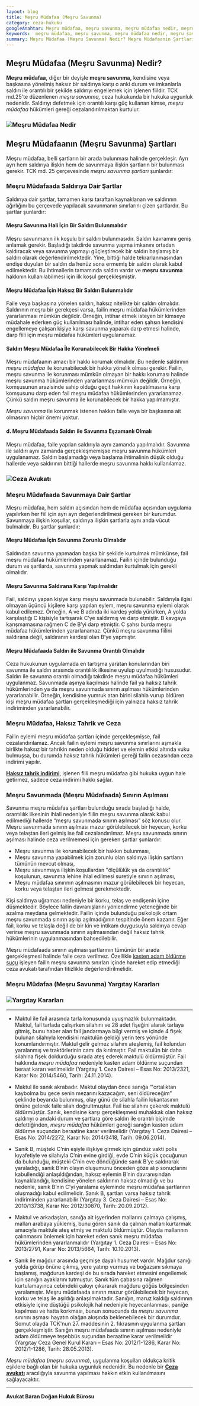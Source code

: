 ```yaml
---
layout: blog
title: Meşru Müdafaa (Meşru Savunma)
category: ceza-hukuku
googleAnahtar: Meşru müdafaa, meşru savunma, meşru müdafaa nedir, meşru savunma nedir, Ceza avukatı, avukat, ağır ceza avukatı, ataköy avukat, bakırköy avukat, istanbul avukat, hukuk bürosu
keywords:  meşru müdafaa, meşru savunma, meşru müdafaa nedir, meşru savunma nedir, meşru savunmada sınırın aşılması, Ceza avukatı, avukat, ağır ceza avukatı, ataköy avukat, bakırköy avukat, istanbul avukat, hukuk bürosu
summary: Meşru Müdafaa (Meşru Savunma) Nedir? Meşru Müdafaanin Şartları, Meşru Savunmada Saldırıya İlişkin Şartlar, Meşru Müdafaanın Savunmaya İlişkin Şartları, Meşru Müdafaada Sınırın Aşılması, Meşru Savunmaya İlişkin Yargıtay Kararları
---
```


## Meşru Müdafaa (Meşru Savunma) Nedir?

**Meşru müdafaa,** diğer bir deyişle **meşru savunma,** kendisine veya başkasına yönelmiş haksız bir saldırıya karşı o anki durum ve imkanlarla saldırı ile orantılı bir şekilde saldırıyı engellemek için işlenen fiildir. TCK md.25'te düzenlenen *meşru savunma,* ceza hukukunda bir hukuka uygunluk nedenidir. Saldırıyı defetmek için orantılı karşı güç kullanan kimse, *meşru müdafaa* hükümleri gereği cezalandırılmaktan kurtulur.

### ![Meşru Müdafaa Nedir](https://camo.githubusercontent.com/f78542260f980013c33dc9c37f5069703784fdcf/687474703a2f2f692e68697a6c69726573696d2e636f6d2f6e677a424c522e6a7067 "Meşru Müdafaa")

## Meşru Müdafaanın (Meşru Savunma) Şartları

Meşru müdafaa, belli şartların bir arada bulunması halinde gerçekleşir. Ayrı ayrı hem saldırıya ilişkin hem de savunmaya ilişkin şartların bir bulunması gerekir. TCK md. 25 çerçevesinde *meşru savunma şartları* şunlardır:

### Meşru Müdafaada Saldırıya Dair Şartlar

Saldırıya dair şartlar,  tamamen karşı taraftan kaynaklanan ve saldırının ağırlığını bu çerçevede yapılacak savunmanın sınırlarını çizen şartlardır. Bu şartlar şunlardır:

#### Meşru Savunma Hali İçin Bir Saldırı Bulunmalıdır

Meşru savunmanın ilk koşulu bir saldırı bulunmasıdır. Saldırı kavramını geniş anlamak gerekir. Başladığı takdirde savunma yapma imkanını ortadan kaldıracak veya savunma yapmayı güçleştirecek bir saldırı başlamış bir saldırı olarak değerlendirilmektedir. Yine, bittiği halde tekrarlanmasından endişe duyulan bir saldırı da henüz sona ermemiş bir saldırı olarak kabul edilmektedir.  Bu ihtimallerin tamamında saldırı vardır ve **meşru savunma** hakkının kullanılabilmesi için ilk koşul gerçekleşmiştir.

#### Meşru Müdafaa İçin Haksız Bir Saldırı Bulunmalıdır					

Faile veya başkasına yönelen saldırı, haksız nitelikte bir saldırı olmalıdır. Saldırının meşru bir gerekçesi varsa, failin meşru müdafaa hükümlerinden yararlanması mümkün değildir. Örneğin, intihar etmek isteyen bir kimseye müdahale ederken güç kullanılması halinde, intihar eden şahsın kendisini engellemeye çalışan kişiye karşı savunma yaparak darp etmesi halinde, darp fiili için meşru müdafaa hükümleri uygulanamaz.

#### Saldırı Meşru Müdafaa İle Korunabilecek Bir Hakka Yönelmeli						

Meşru müdafaanın amacı bir hakkı korumak olmalıdır. Bu nedenle saldırının *meşru müdafaa* ile korunabilecek bir hakka yönelik olması gerekir. Failin, meşru savunma ile korunması mümkün olmayan bir hakkı koruması halinde meşru savunma hükümlerinden yararlanması mümkün değildir. Örneğin, komşusunun arazisinde sahip olduğu geçit hakkının kapatılmasına karşı komşusunu darp eden fail meşru müdafaa hükümlerinden yararlanamaz. Çünkü saldırı meşru savunma ile korunabilecek bir hakka yapılmamıştır.

*Meşru savunma* ile korunmak istenen hakkın faile veya bir başkasına ait olmasının hiçbir önemi yoktur.

#### d. Meşru Müdafaada Saldırı ile Savunma Eşzamanlı Olmalı

Meşru müdafaa, faile yapılan saldırıyla aynı zamanda yapılmalıdır. Savunma ile saldırı aynı zamanda gerçekleşmemişse meşru savunma hükümleri uygulanamaz. Saldırı başlamadığı veya başlama ihtimalinin düşük olduğu hallerde veya saldırının bittiği hallerde meşru savunma hakkı kullanılamaz.

### ![Ceza Avukatı](https://camo.githubusercontent.com/8e6844eee95c2b512eb8204036b19b5a0041c0e7/687474703a2f2f692e68697a6c69726573696d2e636f6d2f32356b36384e2e6a7067 "Ceza Avukatı")



### Meşru Müdafaada Savunmaya Dair Şartlar

Meşru müdafaa, hem saldırı açısından hem de müdafaa açısından uygulama yapılırken her fiil için ayrı ayrı değerlendirilmesi gereken bir kurumdur. Savunmaya ilişkin koşullar, saldırıya ilişkin şartlarla aynı anda vücut bulmalıdır. Bu şartlar şunlardır:

#### Meşru Müdafaa İçin Savunma Zorunlu Olmalıdır

Saldırıdan savunma yapmadan başka bir şekilde kurtulmak mümkünse, fail meşru müdafaa hükümlerinden yararlanamaz. Failin içinde bulunduğu durum ve şartlarda,  savunma yapmak saldırıdan kurtulmak için gerekli olmalıdır.

#### Meşru Savunma Saldırana Karşı Yapılmalıdır

Fail, saldırıyı yapan kişiye karşı meşru savunmada bulunabilir. Saldırıyla ilgisi olmayan üçüncü kişilere karşı yapılan eylem, meşru savunma eylemi olarak kabul edilemez. Örneğin, A ve B adında iki kardeş yolda yürürken, A yolda karşılaştığı C kişisiyle tartışarak C’ye saldırmış ve darp etmiştir. B kavgaya karışmamasına rağmen C de  B’yi darp etmiştir. C şahsı burda meşru müdafaa hükümlerinden yararlanamaz. Çünkü meşru savunma fiilini saldırana değil, saldıranın kardeşi olan B’ye yapmıştır.

#### Meşru Müdafaada Saldırı ile Savunma Orantılı Olmalıdır

Ceza hukukunun uygulamada en tartışma yaratan konularından biri savunma ile saldırı arasında orantılılık ilkesine uyulup uyulmadığı hususudur. Saldırı ile savunma orantılı olmadığı takdirde meşru müdafaa hükümleri uygulanmaz. Savunmada aşırıya kaçılması halinde fail ya haksız tahrik hükümlerinden ya da meşru savunmada sınırın aşılması hükümlerinden yararlanabilir. Örneğin, kendisine yumruk atan birini silahla vurup öldüren kişi meşru müdafaa şartları gerçekleşmediği için yalnızca haksız tahrik indiriminden yararlanabilir.

### Meşru Müdafaa, Haksız Tahrik ve Ceza

Failin eylemi meşru müdafaa şartları içinde gerçekleşmişse, fail cezalandırılamaz. Ancak failin eylemi meşru savunma sınırlarını aşmakla birlikte haksız bir tahrikin neden olduğu hiddet ve elemin etkisi altında vuku bulmuşsa, bu durumda haksız tahrik hükümleri gereği failin cezasından ceza indirimi yapılır.

[**Haksız tahrik indirimi**](http://barandogan.av.tr/blog/ceza-hukuku/haksiz-tahrik-indirimi-nedir.html), işlenen fiili meşru müdafaa gibi hukuka uygun hale getirmez, sadece ceza indirimi hakkı sağlar.


### Meşru Savunmada (Meşru Müdafaada) Sınırın Aşılması

Savunma meşru müdafaa şartları bulunduğu sırada başladığı halde, orantılılık ilkesinin ihlali nedeniyle fiilin meşru savunma olarak kabul edilmediği hallerde “meşru savunmada sınırın aşılması” söz konusu olur. Meşru savunmada sınırın aşılması mazur görülebilecek bir heyecan, korku veya telaştan ileri gelmiş ise fail cezalandırılmaz. Meşru savunmada sınırın aşılması halinde ceza verilmemesi için gereken şartlar şunlardır:

*	Meşru savunma ile korunabilecek bir hakkın bulunması,
*	Meşru savunma yapabilmek için zorunlu olan saldırıya ilişkin şartların tümünün mevcut olması,
*	Meşru savunmaya ilişkin koşullardan "ölçülülük ya da orantılılık" koşulunun, savunma lehine ihlal edilmesi suretiyle sınırın aşılması,
* Meşru müdafaa sınırının aşılmasının mazur görülebilecek bir heyecan, korku veya telaştan ileri gelmesi gerekmektedir.

Kişi saldırıya uğraması nedeniyle bir korku, telaş ve endişenin içine düşmektedir. Böylece failin davranışlarını yönlendirme yeteneğinde bir azalma meydana gelmektedir. Failin içinde bulunduğu psikolojik ortam meşru savunmada sınırın aşılıp aşılmadığının tespitinde önem kazanır. Eğer fail, korku ve telaşla değil de bir kin ve intikam duygusuyla saldırıya cevap verirse meşru savunmada sınırın aşılmasından değil haksız tahrik hükümlerinin uygulanmasından bahsedilebilir.

Meşru müdafaada sınırın aşılması şartlarının tümünün bir arada gerçekleşmesi halinde faile ceza verilmez. Özellikle [kasten adam öldürme suçu](https://barandogan.av.tr/blog/ceza-hukuku/kasten-adam-oldurme-sucu-cezasi.html) işleyen failin meşru savunma sınırları içinde hareket edip etmediği ceza avukatı tarafından titizlikle değerlendirilmelidir.

### Meşru Müdafaa (Meşru Savunma) Yargıtay Kararları     

### ![Yargıtay Kararları](https://camo.githubusercontent.com/2be050aa667abd3bc8a34e3fc9904851c84d4105/687474703a2f2f692e68697a6c69726573696d2e636f6d2f5a5672796e612e6a7067 "Meşru Müdafaa Yargıtay Kararları")
---

* Maktul ile fail arasında tarla konusunda uyuşmazlık bulunmaktadır. Maktul, fail tarlada çalışırken silahını ve 28 adet fişeğini alarak  tarlaya gitmiş, bunu haber alan fail jandarmaya bilgi vermiş ve içinde 4 fişek bulunan silahıyla kendisini maktulün geldiği yerin ters yönünde konumlandırmıştır. Maktul gelir gelmez silahını ateşlemiş, fail kolundan yaralanmış ve traktörlerinin camı da kırılmıştır. Fail maktulün bir daha silahına fişek doldurduğu sırada ateş ederek maktulü öldürmüştür. Fail hakkında *meşru müdafaa* nedeniyle kasten adam öldürme suçundan beraat kararı verilmelidir (Yargıtay 1. Ceza Dairesi – Esas No: 2013/2321,  Karar No: 2014/5460, Tarih: 24.11.2014).


* Maktul ile sanık akrabadır. Maktul olaydan önce sanığa “'ortalıktan kaybolma bu gece senin mezarını kazacağım, seni öldüreceğim” şeklinde beyanda bulunmuş, olay günü de silahla failin lokantasının önüne gelerek faile silah doğrultmuştur. Fail ise silahını çekerek maktulü öldürmüştür. Sanık, kendisine karşı gerçekleşmesi muhakkak olan haksız saldırıyı o andaki durum ve şartlara göre saldırı ile orantılı biçimde defettiğinden, *meşru müdafaa* hükümleri gereği sanığın kasten adam öldürme suçundan beraatine karar verilmelidir (Yargıtay 1. Ceza Dairesi – Esas No: 2014/2272,  Karar No: 2014/3418, Tarih: 09.06.2014).

* Sanık B, müşteki C’nin eşiyle ilişkiye girmek için gündüz vakti polis kıyafetiyle ve silahıyla C’nin evine girdiği, evde C’nin küçük çocuğunun da bulunduğu, müşteki C’nin eve döndüğünde sanık B’ye saldırarak yaraladığı, sanık B’nin olayın oluşumunu önceden göze alıp sonuçlarını kabullendiği anlaşıldığından, haksız eylemin B’nin davranışından kaynaklandığı, kendisine yönelen saldırının haksız olmadığı ve bu nedenle, sanık B’nin C’yi yaralama eyleminde meşru müdafaa şartlarının oluşmadığı kabul edilmelidir. Sanık B, şartları varsa haksız tahrik indiriminden yararlanabilir (Yargıtay 3. Ceza Dairesi – Esas No: 2010/13738,  Karar No: 2012/30870, Tarih: 20.09.2012).

* Maktul ve arkadaşları, sanığa ait işyerinden mallarını çalmaya çalışmış, malları arabaya yüklemiş, bunu gören sanık da çalınan malları kurtarmak amacıyla maktule ateş etmiş ve maktulü öldürmüştür. Olayda mallarının çalınmasını önlemek için hareket eden sanık meşru müdafaa hükümlerinden yararlanmalıdır (Yargıtay 1. Ceza Dairesi – Esas No: 2013/2791,  Karar No: 2013/5664, Tarih: 10.10.2013).

* Sanık ile mağdur arasında geçmişe dayalı husumet vardır. Mağdur sanığı yolda görüp önüne çıkmış, yere yatırıp vurmuş ve boğazsını sıkmaya başlamış, mağdurun kardeşi de bu sırada hareket etmesini engellemek için sanığın ayaklarını tutmuştur. Sanık tüm çabasına rağmen kurtulamayınca cebindeki çakıyı çıkararak mağduru göğüs bölgesinden yaralamıştır. Meşru müdafaada sınırın mazur görülebilecek bir heyecan, korku ve telaş ile aşıldığı anlaşılmaktadır. Sanığın, maruz kaldığı saldırının etkisiyle içine düştüğü psikolojik hal nedeniyle heyecanlanması, paniğe kapılması ve hatta korkması, bunun sonucunda da *meşru savunma* sınırını aşması hayatın olağan akışında beklenebilecek bir durumdur. Somut olayda TCK'nun 27. maddesinin 2. fıkrasının uygulanma şartları gerçekleşmiştir. Sanığın meşru müdafaada sınırın aşılması nedeniyle adam öldürmeye teşebbüs suçundan beraatine karar verilmelidir (Yargıtay Ceza Genel Kurul Kararı – Esas No: 2012/1-1286,  Karar No: 2012/1-1286, Tarih: 28.05.2013).

*Meşru müdafaa* (*meşru savunma*), uygulanma koşulları oldukça kritik eşiklere bağlı olan bir hukuka uygunluk nedenidir. Bu nedenle bir [**Ceza avukatı**](http://barandogan.av.tr/blog/ceza-hukuku/ceza-avukatinin-islevi.html)  aracılığıyla savunma yapılması hakkın etkin kullanılmasını sağlayacaktır.

______________________________________________________________________________________________________________________________________

**Avukat Baran Doğan Hukuk Bürosu**

